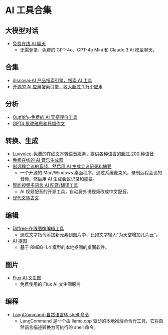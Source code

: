 # AI 工具合集

## 大模型对话

- [免费在线 AI 聊天](https://aichatru.ru/zh-CN)
  - 无需登录，免费的 GPT-4o、GPT-4o Mini 和 Claude 3 AI 模型聊天。

## 合集

- [discovai-AI 产品搜索引擎，搜索 AI 工具](https://discovai.io/)
- [开源的 AI 应用搜索引擎，收入超过 1 万个应用](https://askaitools.ai/)

## 分析

- [Outfitify-免费的 AI 穿搭评价工具](https://outfitify.tech/)
- [GPT4 批改雅思和托福作文](https://www.essay.art/)

## 转换、生成

- [Luvvoice-免费的在线文本转语音服务，提供各种语言的超过 200 种语音](https://luvvoice.com/)
- [免费在线的 AI 音乐生成器](https://brev.ai/zh-CN)
- [制远程会议的音频，然后用 AI 生成会议记录和摘要](https://www.guillaume.sh/watson)
  - 一个开源的 Mac/Windows 桌面程序，通过系统麦克风，录制远程会议的音频，然后用 AI 生成会议记录和摘要。
- [智能视频多语言 AI 配音/翻译工具](https://github.com/Kedreamix/Linly-Dubbing)
  - AI 视频配音的开源工具，自动将外语视频改成中文配音。
- [现代文转古文](https://modelscope.cn/studios/chostem/ancient_Chinese_text_generator)

## 编辑

- [Diffree-在线图像编辑工具](https://diffree.org/zh)
  - 通过文字指令添加新元素到图片中，比如文字输入"为天空增加几片云"。
- [AI 抠图](https://github.com/pangxiaobin/image-matting)
  - 基于 RMBG-1.4 模型的本地抠图的桌面软件。

## 图片

- [Flux AI 文生图](https://fluximg.com/)
  - 免费使用的 Flux AI 文生图服务

## 编程

- [LangCommand-自然语言转 shell 命令](https://github.com/guoriyue/LangCommand)
  - LangCommand 是一个由 llama.cpp 驱动的本地推理命令行工具，它将自然语言描述转换为可执行的 shell 命令。
